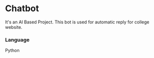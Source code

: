 # Chatbot
It's an AI Based Project. This bot is used for automatic reply for college website.

### Language
Python


